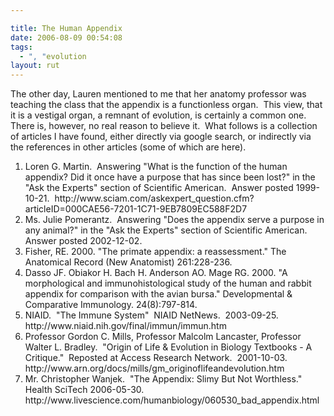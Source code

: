 ```yaml
---

title: The Human Appendix
date: 2006-08-09 00:54:08
tags:
  - ", "evolution
layout: rut
---
```


The other day, Lauren mentioned to me that her anatomy professor was teaching the class that the appendix is a functionless organ.&nbsp; This view, that it is a vestigal organ, a remnant of evolution, is certainly a common one.&nbsp; There is, however, no real reason to believe it.&nbsp; What follows is a collection of articles I have found, either directly via google search, or indirectly via the references in other articles (some of which are here).

<ol><li>Loren G. Martin.&nbsp; Answering "What is the function of the human appendix? Did it once have a purpose that has since been lost?" in the "Ask the Experts" section of Scientific American.&nbsp; Answer posted 1999-10-21.&nbsp; http://www.sciam.com/askexpert_question.cfm?articleID=000CAE56-7201-1C71-9EB7809EC588F2D7</li><li>Ms. Julie Pomerantz.&nbsp; Answering "Does the appendix serve a purpose in any animal?" in the "Ask the Experts" section of Scientific American.&nbsp; Answer posted 2002-12-02.</li><li>Fisher, RE. 2000. "The primate appendix: a reassessment." The Anatomical Record (New Anatomist) 261:228-236.</li><li>Dasso JF. Obiakor H. Bach H. Anderson AO. Mage RG. 2000. "A morphological and immunohistological study of the human and rabbit appendix for comparison with the avian bursa." Developmental &amp; Comparative Immunology. 24(8):797-814.</li><li>NIAID.&nbsp; "The Immune System"&nbsp; NIAID NetNews.&nbsp; 2003-09-25.&nbsp; http://www.niaid.nih.gov/final/immun/immun.htm</li><li>Professor Gordon C. Mills, Professor Malcolm Lancaster, Professor Walter L. Bradley.&nbsp; "Origin of Life &amp; Evolution in Biology Textbooks - A Critique."&nbsp; Reposted at Access Research Network.&nbsp; 2001-10-03.&nbsp; http://www.arn.org/docs/mills/gm_originoflifeandevolution.htm</li><li>Mr. Christopher Wanjek.&nbsp; "The Appendix: Slimy But Not Worthless."&nbsp; Health SciTech 2006-05-30.&nbsp; http://www.livescience.com/humanbiology/060530_bad_appendix.html</li></ol>

